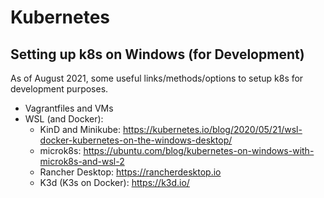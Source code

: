 # Kubernetes

## Setting up k8s on Windows (for Development)
As of August 2021, some useful links/methods/options to setup k8s for development purposes.
* Vagrantfiles and VMs
* WSL (and Docker):
    * KinD and Minikube: https://kubernetes.io/blog/2020/05/21/wsl-docker-kubernetes-on-the-windows-desktop/
    * microk8s: https://ubuntu.com/blog/kubernetes-on-windows-with-microk8s-and-wsl-2
    * Rancher Desktop: https://rancherdesktop.io
    * K3d (K3s on Docker): https://k3d.io/
